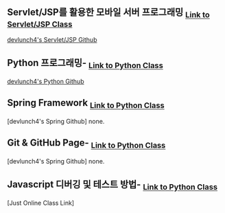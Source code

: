 ## Servlet/JSP를 활용한 모바일 서버 프로그래밍 <sub>[Link to Servlet/JSP Class](https://tacademy.skplanet.com/live/player/onlineLectureDetail.action?seq=100)</sub>

[devlunch4's Servlet/JSP Github](https://github.com/devlunch4/TAcademyServletJSPMobileServerProgramming)

## Python 프로그래밍- <sub>[Link to Python Class](https://tacademy.skplanet.com/live/player/onlineLectureDetail.action?seq=89)</sub>

[devlunch4's Python Github](https://github.com/devlunch4/TAcademyPython)

## Spring Framework <sub>[Link to Python Class](https://tacademy.skplanet.com/live/player/onlineLectureDetail.action?seq=88)</sub>

[devlunch4's Spring Github] none.

## Git & GitHub Page- <sub>[Link to Python Class](https://tacademy.skplanet.com/live/player/onlineLectureDetail.action?seq=171)</sub>

[devlunch4's Spring Github] none.

## Javascript 디버깅 및 테스트 방법- <sub>[Link to Python Class](https://tacademy.skplanet.com/live/player/onlineLectureDetail.action?seq=126)</sub>

[Just Online Class Link]
